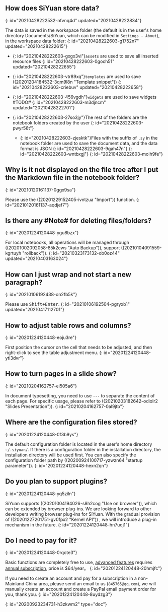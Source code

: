 ## How does SiYuan store data?
{: id="20210428222532-nfvnq4d" updated="20210428222834"}

The data is saved in the workspace folder (the default is in the user's home directory Documents/SiYuan, which can be modified in `Settings - About`), in the workspace data folder:
{: id="20210428222603-g1752n7" updated="20210428222615"}

* {: id="20210428222603-gxgx3vi"}`assets` are used to save all inserted resource files
  {: id="20210428222603-0goch51" updated="20210428222655"}
* {: id="20210428222603-vtr89xq"}`templates` are used to save ((20201204184532-3qm9l8n "Template snippet"))
  {: id="20210428222603-criebuv" updated="20210428222658"}
* {: id="20210428222603-456vgdh"}`widgets` are used to save widgets #TODO#
  {: id="20210428222603-m3djncm" updated="20210428222701"}
* {: id="20210428222603-27so3jy"}The rest of the folders are the notebook folders created by the user
  {: id="20210428222603-pwyr56t"}

  * {: id="20210428222603-zjesktk"}Files with the suffix of `.sy` in the notebook folder are used to save the document data, and the data format is JSON
    {: id="20210428222603-9gah47n"}
  {: id="20210428222603-wntbxgj"}
{: id="20210428222603-moih9fe"}

## Why is it not displayed on the file tree after I put the Markdown file in the notebook folder?
{: id="20210120161137-0ggx9sa"}

Please use the ((20201229152405-ivntzua "Import")) function.
{: id="20210120161137-aqdjef7"}

## Is there any #Note# for deleting files/folders?
{: id="20201224120448-ygu8bzx"}

For local notebooks, all operations will be managed through ((20201002092058-85k2cws "Auto Backup")), support ((20210104091559-kgrtuyh "rollback")).
{: id="20210323173132-ob0oz44" updated="20210403163024"}

## How can I just wrap and not start a new paragraph?
{: id="20210106192438-on2fb5k"}

Please use <kbd>Shift+Enter</kbd>.
{: id="20210106192504-pgryxb1" updated="20210417112701"}

## How to adjust table rows and columns?
{: id="20201224120448-eoju3re"}

First position the cursor on the cell that needs to be adjusted, and then right-click to see the table adjustment menu.
{: id="20201224120448-yti3dvr"}

## How to turn pages in a slide show?
{: id="20210204162757-ei505a6"}

In document typesetting, you need to use `---` to separate the content of each page. For specific usage, please refer to ((20210203182642-odiolr2 "Slides Presentation")).
{: id="20210204162757-0al9jtb"}

## Where are the configuration files stored?
{: id="20201224120448-0f3b9ys"}

The default configuration folder is located in the user's home directory `~/.siyuan/`. If there is a configuration folder in the installation directory, the installation directory will be used first. You can also specify the configuration folder path by ((20200924100717-yzwzn64 "startup parameter")).
{: id="20201224120448-hexn2qn"}

## Do you plan to support plugins?
{: id="20201224120448-yq5ziln"}

SiYuan supports ((20201004194026-s8h2cog "Use on browser")),  which can be extended by browser plug-ins. We are looking forward to other developers writing browser plug-ins for SiYuan. With the gradual provision of ((20201227201751-gv0fpx2 "Kernel API")) , we will introduce a plug-in mechanism in the future.
{: id="20201224120448-hn7uqj1"}

## Do I need to pay for it?
{: id="20201224120448-0rqote3"}

Basic functions are completely free to use, [advanced features](https://b3log.org/siyuan/advanced_features.html) requires [annual subscription](https://b3log.org/siyuan/pricing.html), price is $64/year。
{: id="20201224120448-20hmjfc"}

If you need to create an account and pay for a subscription in a non-Mainland China area, please send an email to us (`845765@qq.com`), we will manually create an account and create a PayPal email payment order for you, thank you.
{: id="20201224120448-8uydzg3"}


{: id="20200923234731-h3zkwm2" type="doc"}
